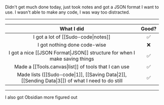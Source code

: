 Didn't get much done today, just took notes and got a JSON format I want to use. I wasn't able to make any code, I was way too distracted. 

---

|                                          **What I did**                                           | **Good?** |
| :-----------------------------------------------------------------------------------------------: | :-------: |
|                                I got a lot of [[Sudo-code\|notes]]                                |     ✅     |
|                                   I got nothing done code-wise                                    |     ❌     |
|            I got a nice [[JSON Format\|JSON]] structure for when I make saving things             |     ✅     |
|                       Made a [[Tools.canvas\|list]] of tools that I can use                       |     ✅     |
| Made lists ([[Sudo-code\|1]], [[Saving Data\|2]], [[Sending Data\|3]]) of what I need to do still |     ✅     |

---

I also got Obsidian more figured out